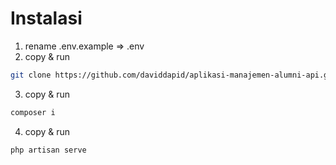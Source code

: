 # Instalasi
1. rename .env.example => .env
2. copy & run
```bash
git clone https://github.com/daviddapid/aplikasi-manajemen-alumni-api.git
```
3. copy & run
```bash
composer i
```
4. copy & run
```
php artisan serve
```

